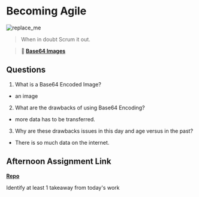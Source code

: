 # Becoming Agile

![replace_me](https://codeworks.blob.core.windows.net/public/assets/img/illustrations/placeholder.svg)

> When in doubt Scrum it out.

> **📖 [Base64 Images](https://codeworksacademy.com/fs-student-guide/resources/wk8-9/06-Base64)**

## Questions

1. What is a Base64 Encoded Image?
  - an image
2. What are the drawbacks of using Base64 Encoding?
  - more data has to be transferred. 
3. Why are these drawbacks issues in this day and age versus in the past?
  - There is so much data on the internet.
## Afternoon Assignment Link

**[Repo](https://github.com/Parker-ward/<ASSIGNMENT_REPO>)**

Identify at least 1 takeaway from today's work
